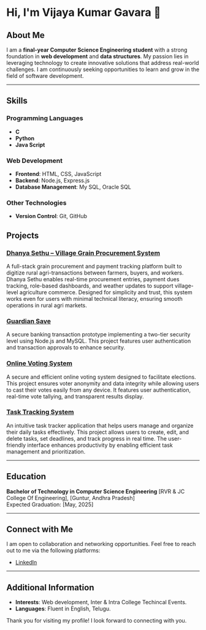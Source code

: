 # Hi, I'm Vijaya Kumar Gavara 👋

## About Me
I am a **final-year Computer Science Engineering student** with a strong foundation in **web development** and **data structures**. My passion lies in leveraging technology to create innovative solutions that address real-world challenges. I am continuously seeking opportunities to learn and grow in the field of software development.

---

## Skills
### Programming Languages
- **C**
- **Python**
- **Java Script**

### Web Development
- **Frontend**: HTML, CSS, JavaScript
- **Backend**: Node.js, Express.js
- **Database Management**: My SQL, Oracle SQL

### Other Technologies
- **Version Control**: Git, GitHub

## Projects
### [Dhanya Sethu – Village Grain Procurement System](https://github.com/VijayaKumarGavara/Dhanya---Sethu-Production)
A full-stack grain procurement and payment tracking platform built to digitize rural agri-transactions between farmers, buyers, and workers. Dhanya Sethu enables real-time procurement entries, payment dues tracking, role-based dashboards, and weather updates to support village-level agriculture commerce. Designed for simplicity and trust, this system works even for users with minimal technical literacy, ensuring smooth operations in rural agri markets.

### [Guardian Save](https://github.com/VijayaKumarGavara/Guardian-Save)
A secure banking transaction prototype implementing a two-tier security level using Node.js and MySQL. This project features user authentication and transaction approvals to enhance security.

### [Online Voting System](https://github.com/VijayaKumarGavara/Online-Voting-System)
A secure and efficient online voting system designed to facilitate elections. This project ensures voter anonymity and data integrity while allowing users to cast their votes easily from any device. It features user authentication, real-time vote tallying, and transparent results display.

### [Task Tracking System](https://github.com/VijayaKumarGavara/Task-Tracker)
An intuitive task tracker application that helps users manage and organize their daily tasks effectively. This project allows users to create, edit, and delete tasks, set deadlines, and track progress in real time. The user-friendly interface enhances productivity by enabling efficient task management and prioritization.

---

## Education
**Bachelor of Technology in Computer Science Engineering** 
[RVR & JC College Of Engineering], [Guntur, Andhra Pradesh]  
Expected Graduation: [May, 2025]

---

## Connect with Me
I am open to collaboration and networking opportunities. Feel free to reach out to me via the following platforms:
- [LinkedIn](https://www.linkedin.com/in/gavara-vijaya-kumar/)

---

## Additional Information
- **Interests**: Web development, Inter & Intra College Techincal Events.
- **Languages**: Fluent in English, Telugu.

Thank you for visiting my profile! I look forward to connecting with you.
